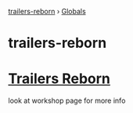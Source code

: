 [trailers-reborn](README.md) › [Globals](globals.md)

# trailers-reborn

# [Trailers Reborn](https://steamcommunity.com/sharedfiles/filedetails/?id=2083101470)

look at workshop page for more info
